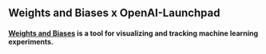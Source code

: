 ## Weights and Biases x OpenAI-Launchpad

#### [Weights and Biases](https://www.wandb.com/) is a tool for visualizing and tracking machine learning experiments.